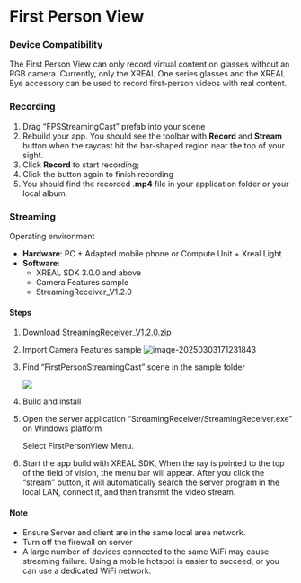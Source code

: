 # First Person View

### Device Compatibility

The First Person View can only record virtual content on glasses without an RGB camera. Currently, only the XREAL One series glasses and the XREAL Eye accessory can be used to record first-person videos with real content.

### Recording 

1. Drag “FPSStreamingCast” prefab into your scene
2. Rebuild your app. You should see the toolbar with **Record** and **Stream** button when the raycast hit the bar-shaped region near the top of your sight.
3. Click **Record** to start recording;
4. Click the button again to finish recording
5. You should find the recorded .**mp4** file in your application folder or your local album.

### Streaming

 Operating environment

- **Hardware**: PC + Adapted mobile phone or Compute Unit + Xreal Light
- **Software**: 
   - XREAL SDK 3.0.0 and above
   - Camera Features sample
   - StreamingReceiver_V1.2.0


#### Steps

1. Download [StreamingReceiver_V1.2.0.zip](https://nreal-public.nreal.ai/plugins/StreammingReceiver_v1.2.0.zip)

2. Import Camera Features sample
   ![image-20250303171231843](https://pub-8dffc52979c34362aa2dbe3a43f0792a.r2.dev/image-20250303171231843.png)  

3. Find  “FirstPersonStreamingCast” scene in the sample folder

   <img src="https://pub-8dffc52979c34362aa2dbe3a43f0792a.r2.dev/image-20250303171454087.png"/>

4. Build and install

5. Open the server application “StreamingReceiver/StreamingReceiver.exe” on Windows platform

   Select FirstPersonView Menu.

6. Start the app build with XREAL SDK, When the ray is pointed to the top of the field of vision, the menu bar will appear. After you click the “stream” button, it will automatically search the server program in the local LAN, connect it, and then transmit the video stream. 

#### Note

- Ensure Server and client are in the same local area network.
- Turn off the firewall on server
- A large number of devices connected to the same WiFi may cause streaming failure. Using a mobile hotspot is easier to succeed, or you can use a dedicated WiFi network.
